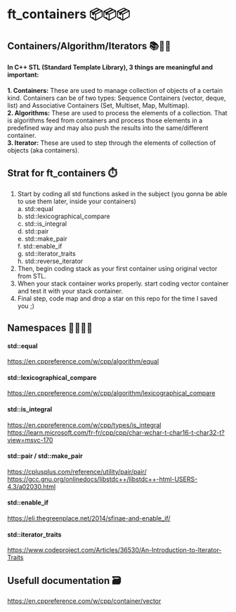# ft_containers 📦📦📦
  
## Containers/Algorithm/Iterators 📚🔢📐  
#### In C++ STL (Standard Template Library), 3 things are meaningful and important:  
  
**1. Containers:** These are used to manage collection of objects of a certain kind. Containers can be of two types: Sequence Containers (vector, deque, list) and Associative Containers (Set, Multiset, Map, Multimap).  
**2. Algorithms:** These are used to process the elements of a collection. That is algorithms feed from containers and process those elements in a predefined way and may also push the results into the same/different container.  
**3. Iterator:** These are used to step through the elements of collection of objects (aka containers).  
  
## Strat for ft_containers ⏱️  
  
1. Start by coding all std functions asked in the subject (you gonna be able to use them later, inside your containers)  
      a. std::equal  
      b. std::lexicographical_compare  
      c. std::is_integral  
      d. std::pair  
      e. std::make_pair  
      f. std::enable_if  
      g. std::iterator_traits  
      h. std::reverse_iterator  
2. Then, begin coding stack as your first container using original vector from STL.  
3. When your stack container works properly. start coding vector container and test it with your stack container.  
4. Final step, code map and drop a star on this repo for the time I saved you ;)    
  
## Namespaces 👨🏻‍🚀🚀  
  
#### std::equal  
https://en.cppreference.com/w/cpp/algorithm/equal  
  
#### std::lexicographical_compare  
https://en.cppreference.com/w/cpp/algorithm/lexicographical_compare  
  
#### std::is_integral  
https://en.cppreference.com/w/cpp/types/is_integral  
https://learn.microsoft.com/fr-fr/cpp/cpp/char-wchar-t-char16-t-char32-t?view=msvc-170  
  
#### std::pair / std::make_pair  
https://cplusplus.com/reference/utility/pair/pair/  
https://gcc.gnu.org/onlinedocs/libstdc++/libstdc++-html-USERS-4.3/a02030.html  
  
#### std::enable_if  
https://eli.thegreenplace.net/2014/sfinae-and-enable_if/  
  
#### std::iterator_traits  
https://www.codeproject.com/Articles/36530/An-Introduction-to-Iterator-Traits  
  
## Usefull documentation 🗃️  
https://en.cppreference.com/w/cpp/container/vector  
